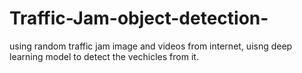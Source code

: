 # Traffic-Jam-object-detection-
using random traffic jam image and videos from internet, uisng deep learning model to detect the vechicles from it.

